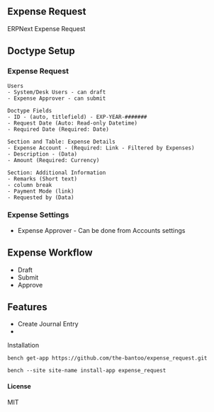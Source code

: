 ## Expense Request

ERPNext Expense Request

## Doctype Setup
### Expense Request
```
Users
- System/Desk Users - can draft
- Expense Approver - can submit

Doctype Fields
- ID - (auto, titlefield) - EXP-YEAR-#######
- Request Date (Auto: Read-only Datetime)
- Required Date (Required: Date)

Section and Table: Expense Details
- Expense Account - (Required: Link - Filtered by Expenses)
- Description - (Data)
- Amount (Required: Currency)

Section: Additional Information
- Remarks (Short text)
- column break
- Payment Mode (link)
- Requested by (Data)
```

### Expense Settings
- Expense Approver - Can be done from Accounts settings

## Expense Workflow
- Draft
- Submit
- Approve

## Features
- Create Journal Entry
- 

Installation

`bench get-app https://github.com/the-bantoo/expense_request.git`

`bench --site site-name install-app expense_request`

#### License

MIT
